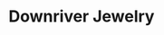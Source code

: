 ---
title: "Downriver Jewelry"
url: /brownstown-charter-township/downriver-jewelry/
shop: jewelry
---